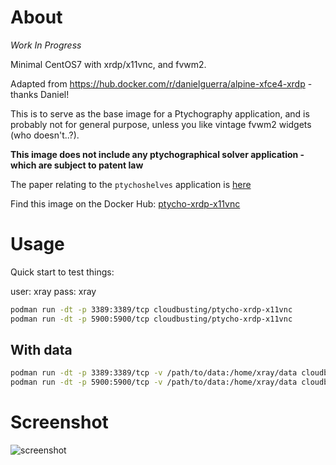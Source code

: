 # About

*Work In Progress*

Minimal CentOS7 with xrdp/x11vnc, and fvwm2.

Adapted from https://hub.docker.com/r/danielguerra/alpine-xfce4-xrdp - thanks Daniel!

This is to serve as the base image for a Ptychography application, and is probably not
for general purpose, unless you like vintage fvwm2 widgets (who doesn't..?).

**This image does not include any ptychographical solver application - which are subject to patent law**

The paper relating to the `ptychoshelves` application is [here](http://scripts.iucr.org/cgi-bin/paper?zy5001)

Find this image on the Docker Hub: [ptycho-xrdp-x11vnc](https://hub.docker.com/repository/docker/cloudbusting/ptycho-xrdp-x11vnc)

# Usage

Quick start to test things:

user: xray
pass: xray

```bash
podman run -dt -p 3389:3389/tcp cloudbusting/ptycho-xrdp-x11vnc
podman run -dt -p 5900:5900/tcp cloudbusting/ptycho-xrdp-x11vnc
```

With data
---------
```bash
podman run -dt -p 3389:3389/tcp -v /path/to/data:/home/xray/data cloudbusting/ptycho-xrdp-x11vnc
podman run -dt -p 5900:5900/tcp -v /path/to/data:/home/xray/data cloudbusting/ptycho-xrdp-x11vnc
```

# Screenshot

![screenshot](https://user-images.githubusercontent.com/56673286/78801228-50821d00-79b4-11ea-92f0-c8dffe632a81.png)
